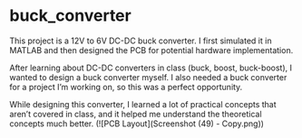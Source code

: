 # buck_converter

This project is a 12V to 6V DC-DC buck converter. I first simulated it in MATLAB and then designed the PCB for potential hardware implementation.

After learning about DC-DC converters in class (buck, boost, buck-boost), I wanted to design a buck converter myself. I also needed a buck converter for a project I’m working on, so this was a perfect opportunity.

While designing this converter, I learned a lot of practical concepts that aren’t covered in class, and it helped me understand the theoretical concepts much better.  (![PCB Layout](Screenshot (49) - Copy.png))
